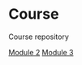 # Course
Course repository

<a href="http://cmil-2.github.io/mod2_solution/index.html">Module 2</a>
<a href="http://cmil-2.github.io/mod3_solution/index.html">Module 3</a>

